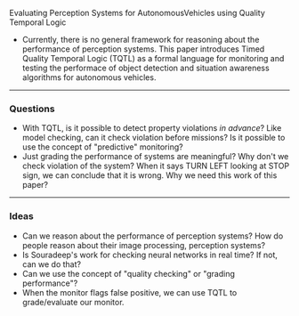 Evaluating Perception Systems for AutonomousVehicles using Quality Temporal Logic

- Currently, there is no general framework for reasoning about the performance of perception systems. This paper introduces Timed Quality Temporal Logic (TQTL) as a formal language for monitoring and testing the performace of object detection and situation awareness algorithms for autonomous vehicles.

---------
### Questions
- With TQTL, is it possible to detect property violations *in advance*? Like model checking, can it check violation before missions? Is it possible to use the concept of "predictive" monitoring?
- Just grading the performance of systems are meaningful? Why don't we check violation of the system? When it says TURN LEFT looking at STOP sign, we can conclude that it is wrong. Why we need this work of this paper?

---------
### Ideas
- Can we reason about the performance of perception systems? How do people reason about their image processing, perception systems?
- Is Souradeep's work for checking neural networks in real time? If not, can we do that?
- Can we use the concept of "quality checking" or "grading performance"?
- When the monitor flags false positive, we can use TQTL to grade/evaluate our monitor.